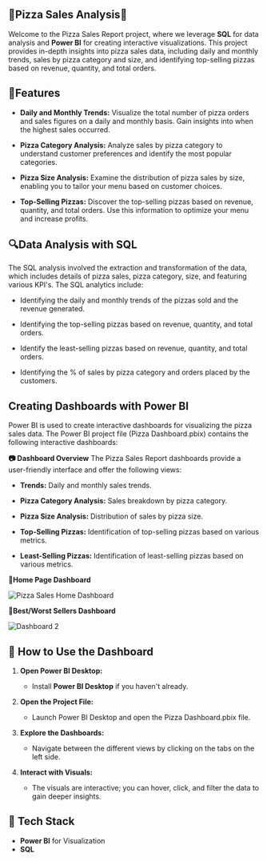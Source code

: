 ## 🍕Pizza Sales Analysis🍕
  Welcome to the Pizza Sales Report project, where we leverage **SQL** for data analysis and **Power BI** for creating interactive visualizations. This project provides in-depth insights into pizza sales data, including daily and monthly trends, sales by pizza category and size, and identifying top-selling pizzas based on 
  revenue, quantity, and total orders.
  

## 📌Features
 * **Daily and Monthly Trends:** Visualize the total number of pizza orders and sales figures on a daily and monthly basis. Gain insights into when the highest sales occurred.
   
 * **Pizza Category Analysis:** Analyze sales by pizza category to understand customer preferences and identify the most popular categories.
   
 * **Pizza Size Analysis:** Examine the distribution of pizza sales by size, enabling you to tailor your menu based on customer choices.
   
 * **Top-Selling Pizzas:** Discover the top-selling pizzas based on revenue, quantity, and total orders. Use this information to optimize your menu and increase profits.


## 🔍Data Analysis with SQL
 The SQL analysis involved the extraction and transformation of the data, which includes details of pizza sales, pizza category, size, and featuring various KPI's. The SQL analytics include:

 * Identifying the daily and monthly trends of the pizzas sold and the revenue generated.
   
 * Identifying the top-selling pizzas based on revenue, quantity, and total orders.
   
 * Identify the least-selling pizzas based on revenue, quantity, and total orders.
   
 * Identifying the % of sales by pizza category and orders placed by the customers.


## Creating Dashboards with Power BI
   Power BI is used to create interactive dashboards for visualizing the pizza sales data. The Power BI project file (Pizza Dashboard.pbix) contains the following interactive dashboards:

 **📷 Dashboard Overview**
  The Pizza Sales Report dashboards provide a user-friendly interface and offer the following views:

  * **Trends:** Daily and monthly sales trends.
    
  * **Pizza Category Analysis:** Sales breakdown by pizza category.
    
  * **Pizza Size Analysis:** Distribution of sales by pizza size.
    
  * **Top-Selling Pizzas:** Identification of top-selling pizzas based on various metrics.
    
  * **Least-Selling Pizzas:** Identification of least-selling pizzas based on various metrics.



 **🍕Home Page Dashboard**

![Pizza Sales Home Dashboard](https://github.com/user-attachments/assets/d4561fa0-bc9e-4d8f-8512-55c9c99ecd11)


**🍕Best/Worst Sellers Dashboard**

![Dashboard 2](https://github.com/user-attachments/assets/b82f72c9-746b-4bc1-8e9c-779d70899f46)



## 🚀 How to Use the Dashboard
  1. **Open Power BI Desktop:**
  
      * Install **Power BI Desktop** if you haven't already.
        
  2. **Open the Project File:**

      * Launch Power BI Desktop and open the Pizza Dashboard.pbix file.
        
  3. **Explore the Dashboards:**

      * Navigate between the different views by clicking on the tabs on the left side.
        
  4. **Interact with Visuals:**

      * The visuals are interactive; you can hover, click, and filter the data to gain deeper insights.


## 📌 Tech Stack

   * **Power BI** for Visualization
   * **SQL**

